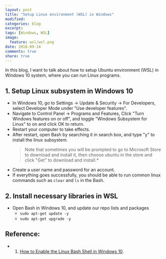 ```yaml
---
layout: post
title: "Setup Linux environment (WSL) in Windows"
modified:
categories: blog
excerpt:
tags: [Windows, WSL]
image:
  feature: wsl/wsl.png
date: 2018-09-14
comments: true
share: true
---
```


In this blog, I want to talk about how to setup Ubuntu environment (WSL) in Windows 10 system, where you can run Linux programs.

<!--more-->

## 1. Setup Linux subsystem in Windows 10

* In Windows 10, go to Settings -> Update & Security -> For Developers, select Developer Mode under "Use developer features".
* Navigate to Control Panel -> Programs and Features, Click "Turn Windows features on or off", and toggle "Windows Subsystem for Linux" to on and click OK to return.
* Restart your computer to take effects.
* After restart, open Bash by searching it in search box, and type "y" to install the linux subsystem.
  >Note that sometimes you will be prompted to go to Microsoft Store to download and install it, then choose ubuntu in the store and click "Get" to download and install.*
* Create a user name and password for an account.
* If everything goes successfully, you should be able to run common linux commands such as `clear` and `ls` in the Bash.

## 2. Install necessary libraries in WSL
* Open Bash in Windows 10, and update our repo lists and packages
  - `sudo apt-get update -y`
  - `sudo apt-get upgrade -y`

Reference:
------
* 1. [How to Enable the Linux Bash Shell in Windows 10](https://www.laptopmag.com/articles/use-bash-shell-windows-10).
